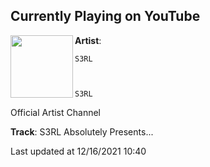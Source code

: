 ## Currently Playing on YouTube

[<img align="left" width="100" src="">](https://www.youtube.com/channel/UCb6JTMjrHZCYFD9Y04CBk9g)

**Artist**: 
  
    S3RL
  
  
  
    S3RL
  




  
    
    
  
  Official Artist Channel




 

**Track**: S3RL Absolutely Presents...

Last updated at 12/16/2021 10:40
